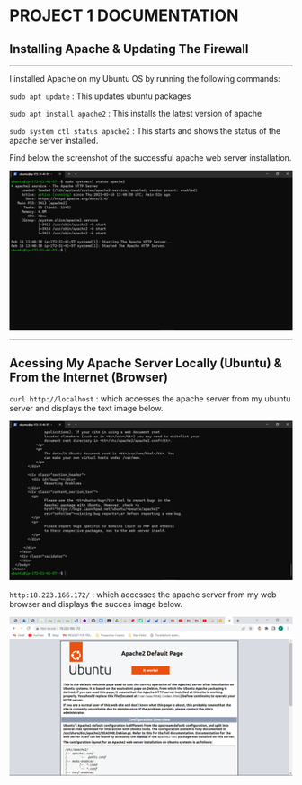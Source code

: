 # PROJECT 1 DOCUMENTATION

## Installing Apache & Updating The Firewall
---

I installed Apache on my Ubuntu OS by running the following commands:

`
sudo apt update
`
: This updates ubuntu packages

`
sudo apt install apache2
`
: This installs the latest version of apache

`
sudo system ctl status apache2
`
: This starts and shows the status of the apache server installed.

Find below the screenshot of the successful apache web server installation.

![Apache Status](./Images/apache-status.png)

---


## Acessing My Apache Server Locally (Ubuntu) & From the Internet (Browser)

`
curl http://localhost
`
: which accesses the apache server from my ubuntu server and displays the text image below.

![Local Access of Apache Server](./Images/apache-local-access-display.png)

`
http:18.223.166.172/
`
: which accesses the apache server from my web browser and displays the succes image below.

![Local Access of Apache Server](./Images/apache-internet-%20access-display.png)